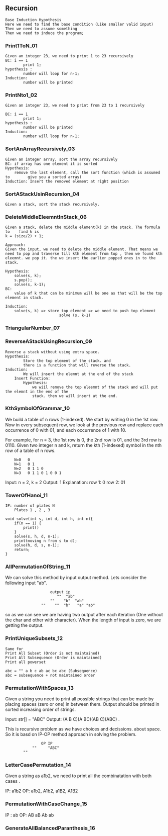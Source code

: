 ## Recursion
	Base Induction Hypothesis
	Here we need to find the base condition (Like smaller valid input)
	Then we need to assume something
	Then we need to induce the program;
### Print1ToN_01
	Given an integer 23, we need to print 1 to 23 recursively
	BC: i == 1
			print 1;
	hypothesis : 
			number will loop for n-1;
	Induction:
			number will be printed				
	
### PrintNto1_02
	Given an integer 23, we need to print from 23 to 1 recursively
	
	BC: i == 1
			print 1;
	hypothesis : 
			number will be printed
	Induction:
			number will loop for n-1;
	
### SortAnArrayRecursively_03		
	Given an integer array, sort the array recursively
	BC: if array has one element it is sorted
	Hypothesis:
		remove the last element, call the sort function (which is assumed to 		give you a sorted array)
	Induction: Insert the removed element at right position	

### SortAStackUsinRecursion_04		
	Given a stack, sort the stack recursively.

### DeleteMiddleEleemntInStack_06
	Given a stack, delete the middle element(k) in the stack. The formula to 	find k is 
	k = (size/2) + 1;
	
	Approach:
	Given the input, we need to delete the middle element. That means we need to pop and traverse till kth element from top , then we found kth eleemnt. we pop it. the we insert the earlier popped ones in to the stack.
	
	Hypothesis:
		solve(s, k);
		s.pop();
		solve(s, k-1);
	BC:
		value of k that can be minimum will be one as that will be the top element in stack.
	
	Induction:
		solve(s, k) => store top element => we need to push top element
							solve (s, k-1)
		
		
### TriangularNumber_07	

### ReverseAStackUsingRecursion_09

    Reverse a stack without using extra space.
    Hypothesis:
            Store the top element of the stack. and 
            there is a function that will reverse the stack.
    Induction: 
            We will insert the elemnt at the end of the stack
        Insert Function:
            Hypothesis:
                we wiil remove the top eleemnt of the stack and will put the elemnt in the end of the
                stack. then we will insert at the end.

### KthSymbolOfGrammar_10

We build a table of n rows (1-indexed). We start by writing 0 in the 1st row. 
Now in every subsequent row, we look at the previous row and replace each occurrence of 0 with 01, 
and each occurrence of 1 with 10.

For example, for n = 3, the 1st row is 0, the 2nd row is 01, and the 3rd row is 0110.
Given two integer n and k, return the kth (1-indexed) symbol in the nth row of a table of n rows.

        N=0   0
        N=1   0 1
        N=2   0 1 1 0
        N=3   0 1 1 0 1 0 0 1

Input: n = 2, k = 2
Output: 1
Explanation:
row 1: 0
row 2: 01  

### TowerOfHanoi_11
    IP: number of plates N
        Plates 1 , 2 , 3
    
    void solve(int s, int d, int h, int n){
        if(n == 1) {
            print()
        }
        solve(s, h, d, n-1);
        print(moving n from s to d);
        solve(h, d, s, n-1);
        return;
    }

### AllPermutationOfString_11

We can solve this method by input output method.
Lets consider the following input "ab".

                        output ip
                           ""  "ab"
                        ""    "b"  "ab"
                    ""    ""  "b"   "a" "ab"

so as we can see we are having two output after each iteration (One without the char and other with 
character). When the length of input is zero, we are getting the output.


### PrintUniqueSubsets_12

    Same for 
    Print All Subset (Order is not maintained)
    Print All Subsequence (Order is maintained)
    Print all powerset

    abc = "" a b c ab ac bc abc (Subsequence)
    abc = subsequence + not maintained order

### PermutationWithSpaces_13

Given a string you need to print all possible strings 
that can be made by placing spaces (zero or one) in between them. 
Output should be printed in sorted increasing order of strings.

Input:  str[] = "ABC"
Output: (A B C)(A BC)(AB C)(ABC) . 

This is recursive problem as we have choices and decissions. about space.
So it is basd on IP-OP method approach in solving the problem.

                    OP IP
                ""     "ABC"
            ""     

### LetterCasePermutation_14
Given a string as a1b2, we need to print all the combinatation with both cases .

IP: a1b2
OP: a1b2, A1b2, a1B2, A1B2

### PermutationWithCaseChange_15

IP : ab
OP: AB aB Ab ab

### GenerateAllBalancedParanthesis_16